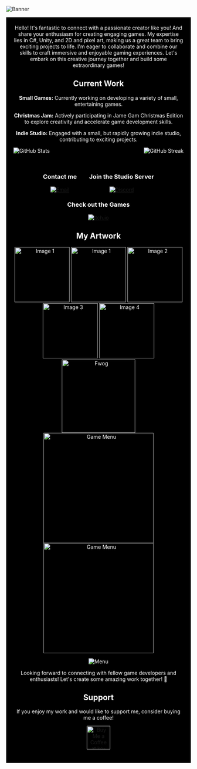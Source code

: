 ![Banner](https://github.com/odessy3509/odessy3509/assets/137520021/f11dbeb7-d5a6-44b0-ba84-9af29f0b949c)
<div align="center" style="background-color: black; color: white; padding: 20px;">

<div align="center">
Hello! It's fantastic to connect with a passionate creator like you! And share your enthusiasm for creating engaging games. My expertise lies in C#, Unity, and 2D and pixel art, making us a great team to bring exciting projects to life. I'm eager to collaborate and combine our skills to craft immersive and enjoyable gaming experiences. Let's embark on this creative journey together and build some extraordinary games!
</div>

## Current Work

**Small Games:** Currently working on developing a variety of small, entertaining games.
  
 **Christmas Jam:** Actively participating in Jame Gam Christmas Edition to explore creativity and accelerate game development skills.

**Indie Studio:** Engaged with a small, but rapidly growing indie studio, contributing to exciting projects.

<div style="display: flex; justify-content: space-between;">
  <img src="https://github-readme-stats.vercel.app/api?username=odessy3509&show_icons=true&theme=radical" alt="GitHub Stats">
  <!-- Use the Contributions widget -->
  <img src="https://github-readme-streak-stats.herokuapp.com/?user=odessy3509&theme=radical" alt="GitHub Streak">
</div>

##




<div align="center">
  <div style="display: inline-block; text-align: center; margin: 0 15px;">
    <h3>Contact me</h3>
    <a href="mailto:odessy3509@gmail.com">
      <img src="https://img.shields.io/badge/Gmail-%40odessy3509@gmail.com-yellow?style=for-the-badge&logo=gmail&logoColor=red&color=yellow" alt="Email">
    </a>
  </div>

  <div style="display: inline-block; text-align: center; margin: 0 15px;">
    <h3>Join the Studio Server</h3>
    <a href="https://discord.gg/rgxjqPpJ">
      <img src="https://img.shields.io/badge/Discord-odessy3509-blue?style=for-the-badge&logo=discord&logoColor=white&color=7289da" alt="Discord">
    </a>
  </div>

  <div style="display: inline-block; text-align: center; margin: 0 15px;">
    <h3>Check out the Games</h3>
    <a href="https://odessy.itch.io/">
      <img src="https://img.shields.io/badge/itch.io-odessy-red?style=for-the-badge&logo=itch.io&logoColor=white&color=ff0000" alt="itch.io">
    </a>
  </div>
</div>











## My Artwork


<div align="center">
   <img src= ![Menu](https://github.com/odessy3509/odessy3509/assets/137520021/3230e91f-eeba-4a32-9f26-7e10c267261f)
width="150" alt="Image 1">
  <img src="https://i.gyazo.com/421be63b9f0484e2b3e091f1a305066f.gif" width="150" alt="Image 1">
  <img src="https://i.gyazo.com/87f5f89b6c8015dc8fb44e504d0a234e.gif" width="150" alt="Image 2">
  <img src="https://i.gyazo.com/9406abee664760b76d9ac888a309dcb6.gif" width="150" alt="Image 3">
  <img src="https://i.gyazo.com/97ac69f8357fd372face675541328229.gif" width="150" alt="Image 4">
</div>

<img src="https://github.com/odessy3509/Odessy.github.io/assets/137520021/f105a05b-aaf0-4c8a-be51-12f712041375.png" alt="Fwog" width="200">
<img src="https://github.com/odessy3509/Odessy.github.io/assets/137520021/ac0ee750-45c5-4042-9713-c11c097339be.png" alt="Game Menu" width="300">
<img src="https://gyazo.com/e7cdc206cfbd502902ac33870c7bb1a2.png" alt="Game Menu" width="300">



![Menu](https://github.com/odessy3509/odessy3509/assets/137520021/3230e91f-eeba-4a32-9f26-7e10c267261f)


Looking forward to connecting with fellow game developers and enthusiasts! Let's create some amazing work together! 🚀

## Support

If you enjoy my work and would like to support me, consider buying me a coffee!

<div align="center">
  <a href='https://ko-fi.com/odessy' target='_blank'>
    <img height='64' style='border:0px;height:64px;' src='https://storage.ko-fi.com/cdn/kofi1.png?v=3' border='0' alt='Buy Me a Coffee at ko-fi.com' />
  </a>
</div>

<br/>



